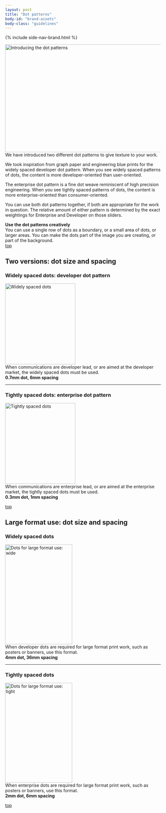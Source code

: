 ```yaml
---
layout: post
title: "Dot patterns"
body-id: "brand-assets"
body-class: "guidelines"
---
```



{% include side-nav-brand.html %}

<div id="loop-guidelines" class="ten-col last-col">
<p><img class="alignnone size-full" title="dots" src="https://assets.ubuntu.com/v1/6d4a1a4f-dots.gif" alt="Introducing the dot patterns" width="540" height="349" srcset="https://assets.ubuntu.com/v1/6d4a1a4f-dots.gif 540w, https://assets.ubuntu.com/v1/924c7cd0-dots-300x193.gif 300w" sizes="(max-width: 540px) 100vw, 540px" /><br />
We have introduced two different dot patterns to give texture to your work.</p>
<p>We took inspiration from graph paper and engineering blue prints for the widely spaced developer dot pattern. When you see widely spaced patterns of dots, the content is more developer-oriented than user-oriented.</p>
<p>The enterprise dot pattern is a fine dot weave reminiscent of high precision engineering. When you see tightly spaced patterns of dots, the content is more enterprise-oriented than consumer-oriented.</p>
<p>You can use both dot patterns together, if both are appropriate for the work in question. The relative amount of either pattern is determined by the exact weightings for Enterprise and Developer on those sliders.</p>
<div class="box smaller"><strong>Use the dot patterns creatively</strong><br />
You can use a single row of dots as a boundary, or a small area of dots, or larger areas. You can make the dots part of the image you are creating, or part of the background.</div>
<div class="wp-link-top clearfix"><a href="#">top</a></div>
<h2>Two versions: dot size and spacing</h2>
<h3>Widely spaced dots: developer dot pattern</h3>
<p><img class="alignleft size-full" title="dot-types-wide" src="https://assets.ubuntu.com/v1/70693f73-dot-types-wide.gif" alt="Widely spaced dots" width="227" height="262" /><br />
When communications are developer lead, or are aimed at the developer market, the widely spaced dots must be used.<br />
<strong>0.7mm dot, 6mm spacing</strong></p>
<hr class="clear" />
<h3>Tightly spaced dots: enterprise dot pattern</h3>
<p><img class="alignleft size-full" title="dot-types-tight" src="https://assets.ubuntu.com/v1/3dd24a96-dot-types-tight.gif" alt="Tightly spaced dots" width="227" height="262" /><br />
When communications are enterprise lead, or are aimed at the enterprise market, the tightly spaced dots must be used.<br />
<strong>0.3mm dot, 1mm spacing</strong></p>
<div class="wp-link-top clearfix"><a href="#">top</a></div>
<h2>Large format use: dot size and spacing</h2>
<h3>Widely spaced dots</h3>
<p><img class="alignleft size-full" title="dots-large-wide" src="https://assets.ubuntu.com/v1/98bfbd01-dots-large-wide.gif" alt="Dots for large format use: wide" width="217" height="323" srcset="https://assets.ubuntu.com/v1/98bfbd01-dots-large-wide.gif 217w, https://assets.ubuntu.com/v1/ced54363-dots-large-wide-201x300.gif 201w" sizes="(max-width: 217px) 100vw, 217px" /><br />
When developer dots are required for large format print work, such as posters or banners, use this format.<br />
<strong>4mm dot, 36mm spacing</strong></p>
<hr class="clear" />
<h3>Tightly spaced dots</h3>
<p><img class="alignleft size-full" title="dots-large-tight" src="https://assets.ubuntu.com/v1/98e9ebdd-dots-large-tight.gif" alt="Dots for large format use: tight" width="217" height="323" srcset="https://assets.ubuntu.com/v1/98e9ebdd-dots-large-tight.gif 217w, https://assets.ubuntu.com/v1/2057b29e-dots-large-tight-201x300.gif 201w" sizes="(max-width: 217px) 100vw, 217px" /><br />
When enterprise dots are required for large format print work, such as posters or banners, use this format.<br />
<strong>2mm dot, 6mm spacing</strong></p>
<div class="wp-link-top clearfix"><a href="#">top</a></div>
